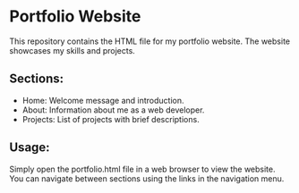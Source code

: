 # Portfolio Website
This repository contains the HTML file for my portfolio website. The website showcases my skills and projects.

## Sections:
- Home: Welcome message and introduction.
- About: Information about me as a web developer.
- Projects: List of projects with brief descriptions.

## Usage:
Simply open the portfolio.html file in a web browser to view the website. You can navigate between sections using the links in the navigation menu.

